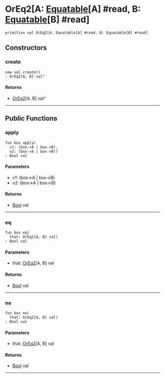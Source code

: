 # OrEq2\[A: [Equatable](builtin-Equatable)\[A\] #read, B: [Equatable](builtin-Equatable)\[B\] #read\]

```pony
primitive val OrEq2[A: Equatable[A] #read, B: Equatable[B] #read]
```

## Constructors

### create

```pony
new val create()
: OrEq2[A, B] val^
```

#### Returns

* [OrEq2](wallaroo_labs-equality-OrEq2)\[A, B\] val^

---

## Public Functions

### apply

```pony
fun box apply(
  v1: (box->A | box->B),
  v2: (box->A | box->B))
: Bool val
```
#### Parameters

*   v1: (box->A | box->B)
*   v2: (box->A | box->B)

#### Returns

* [Bool](builtin-Bool) val

---

### eq

```pony
fun box eq(
  that: OrEq2[A, B] val)
: Bool val
```
#### Parameters

*   that: [OrEq2](wallaroo_labs-equality-OrEq2)\[A, B\] val

#### Returns

* [Bool](builtin-Bool) val

---

### ne

```pony
fun box ne(
  that: OrEq2[A, B] val)
: Bool val
```
#### Parameters

*   that: [OrEq2](wallaroo_labs-equality-OrEq2)\[A, B\] val

#### Returns

* [Bool](builtin-Bool) val

---

